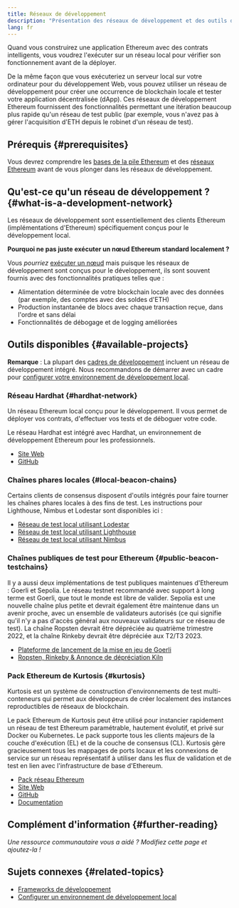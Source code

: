 ```yaml
---
title: Réseaux de développement
description: "Présentation des réseaux de développement et des outils disponibles pour \nconstruire des applications Ethereum."
lang: fr
---
```


Quand vous construirez une application Ethereum avec des contrats intelligents, vous voudrez l'exécuter sur un réseau local pour vérifier son fonctionnement avant de la déployer.

De la même façon que vous exécuteriez un serveur local sur votre ordinateur pour du développement Web, vous pouvez utiliser un réseau de développement pour créer une occurrence de blockchain locale et tester votre application décentralisée (dApp). Ces réseaux de développement Ethereum fournissent des fonctionnalités permettant une itération beaucoup plus rapide qu'un réseau de test public (par exemple, vous n'avez pas à gérer l'acquisition d'ETH depuis le robinet d'un réseau de test).

## Prérequis {#prerequisites}

Vous devrez comprendre les [bases de la pile Ethereum](/developers/docs/ethereum-stack/) et des [réseaux Ethereum](/developers/docs/networks/) avant de vous plonger dans les réseaux de développement.

## Qu'est-ce qu'un réseau de développement ? {#what-is-a-development-network}

Les réseaux de développement sont essentiellement des clients Ethereum (implémentations d'Ethereum) spécifiquement conçus pour le développement local.

**Pourquoi ne pas juste exécuter un nœud Ethereum standard localement ?**

Vous _pourriez_ [ exécuter un nœud](/developers/docs/nodes-and-clients/#running-your-own-node) mais puisque les réseaux de développement sont conçus pour le développement, ils sont souvent fournis avec des fonctionnalités pratiques telles que :

- Alimentation déterminée de votre blockchain locale avec des données (par exemple, des comptes avec des soldes d'ETH)
- Production instantanée de blocs avec chaque transaction reçue, dans l'ordre et sans délai
- Fonctionnalités de débogage et de logging améliorées

## Outils disponibles {#available-projects}

**Remarque** : La plupart des [cadres de développement](/developers/docs/frameworks/) incluent un réseau de développement intégré. Nous recommandons de démarrer avec un cadre pour [configurer votre environnement de développement local](/developers/local-environment/).

### Réseau Hardhat {#hardhat-network}

Un réseau Ethereum local conçu pour le développement. Il vous permet de déployer vos contrats, d'effectuer vos tests et de déboguer votre code.

Le réseau Hardhat est intégré avec Hardhat, un environnement de développement Ethereum pour les professionnels.

- [Site Web](https://hardhat.org/)
- [GitHub](https://github.com/nomiclabs/hardhat)

### Chaînes phares locales {#local-beacon-chains}

Certains clients de consensus disposent d'outils intégrés pour faire tourner les chaînes phares locales à des fins de test. Les instructions pour Lighthouse, Nimbus et Lodestar sont disponibles ici :

- [Réseau de test local utilisant Lodestar](https://chainsafe.github.io/lodestar/usage/local/)
- [Réseau de test local utilisant Lighthouse](https://lighthouse-book.sigmaprime.io/setup.html#local-testnets)
- [Réseau de test local utilisant Nimbus](https://github.com/status-im/nimbus-eth1/blob/master/fluffy/docs/local_testnet.md)

### Chaînes publiques de test pour Ethereum {#public-beacon-testchains}

Il y a aussi deux implémentations de test publiques maintenues d'Ethereum : Goerli et Sepolia. Le réseau testnet recommandé avec support à long terme est Goerli, que tout le monde est libre de valider. Sepolia est une nouvelle chaîne plus petite et devrait également être maintenue dans un avenir proche, avec un ensemble de validateurs autorisés (ce qui signifie qu'il n'y a pas d'accès général aux nouveaux validateurs sur ce réseau de test). La chaîne Ropsten devrait être dépréciée au quatrième trimestre 2022, et la chaîne Rinkeby devrait être dépréciée aux T2/T3 2023.

- [Plateforme de lancement de la mise en jeu de Goerli](https://goerli.launchpad.ethereum.org/)
- [Ropsten, Rinkeby & Annonce de dépréciation Kiln](https://blog.ethereum.org/2022/06/21/testnet-deprecation)

### Pack Ethereum de Kurtosis {#kurtosis}

Kurtosis est un système de construction d'environnements de test multi-conteneurs qui permet aux développeurs de créer localement des instances reproductibles de réseaux de blockchain.

Le pack Ethereum de Kurtosis peut être utilisé pour instancier rapidement un réseau de test Ethereum paramétrable, hautement évolutif, et privé sur Docker ou Kubernetes. Le pack supporte tous les clients majeurs de la couche d'exécution (EL) et de la couche de consensus (CL). Kurtosis gère gracieusement tous les mappages de ports locaux et les connexions de service sur un réseau représentatif à utiliser dans les flux de validation et de test en lien avec l'infrastructure de base d'Ethereum.

- [Pack réseau Ethereum](https://github.com/ethpandaops/ethereum-package)
- [Site Web](https://www.kurtosis.com/)
- [GitHub](https://github.com/kurtosis-tech/kurtosis)
- [Documentation](https://docs.kurtosis.com/)

## Complément d'information {#further-reading}

_Une ressource communautaire vous a aidé ? Modifiez cette page et ajoutez-la !_

## Sujets connexes {#related-topics}

- [Frameworks de développement](/developers/docs/frameworks/)
- [Configurer un environnement de développement local](/developers/local-environment/)
